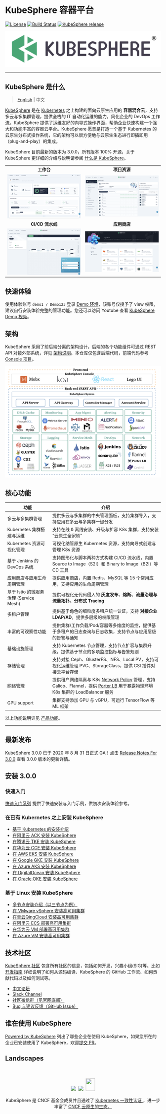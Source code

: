 # KubeSphere 容器平台

[![License](http://img.shields.io/badge/license-apache%20v2-blue.svg)](https://github.com/KubeSphere/KubeSphere/blob/master/LICENSE)
[![Build Status](https://travis-ci.org/kubesphere/kubesphere.svg?branch=master)](https://travis-ci.org/kubesphere/kubesphere)
[![KubeSphere release](https://img.shields.io/github/release/kubesphere/kubesphere.svg?color=release&label=release&logo=release&logoColor=release)](https://github.com/kubesphere/kubesphere/releases/tag/v3.0.0)

![logo](docs/images/kubesphere-logo.png)

----

## KubeSphere 是什么

> [English](README.md) | 中文

[KubeSphere](https://kubesphere.com.cn) 是在 [Kubernetes](https://kubernetes.io) 之上构建的面向云原生应用的 **容器混合云**，支持多云与多集群管理，提供全栈的 IT 自动化运维的能力，简化企业的 DevOps 工作流。KubeSphere 提供了运维友好的向导式操作界面，帮助企业快速构建一个强大和功能丰富的容器云平台。KubeSphere 愿景是打造一个基于 Kubernetes 的云原生分布式操作系统，它的架构可以很方便地与云原生生态进行即插即用（plug-and-play）的集成。

KubeSphere 目前最新的版本为 3.0.0，所有版本 100% 开源，关于 KubeSphere 更详细的介绍与说明请参阅 [什么是 KubeSphere](https://kubesphere.com.cn/docs/introduction/what-is-kubesphere/)。

<table>
  <tr>
      <td width="50%" align="center"><b>工作台</b></td>
      <td width="50%" align="center"><b>项目资源</b></td>
  </tr>
  <tr>
     <td><img src="docs/images/console.png"/></td>
     <td><img src="docs/images/project.png"/></td>
  </tr>
  <tr>
      <td width="50%" align="center"><b>CI/CD 流水线</b></td>
      <td width="50%" align="center"><b>应用商店</b></td>
  </tr>
  <tr>
     <td><img src="docs/images/cicd.png"/></td>
     <td><img src="docs/images/app-store.png"/></td>
  </tr>
</table>

## 快速体验

使用体验账号 `demo1 / Demo123` 登录 [Demo 环境](https://demo.kubesphere.io/)，该账号仅授予了 view 权限，建议自行安装体验完整的管理功能。您还可以访问 Youtube 查看 [KubeSphere Demo 视频](https://youtu.be/u5lQvhi_Xlc)。

## 架构

KubeSphere 采用了前后端分离的架构设计，后端的各个功能组件可通过 REST API 对接外部系统，详见 [架构说明](https://kubesphere.com.cn/docs/introduction/architecture/)。本仓库仅包含后端代码，前端代码参考 [Console 项目](https://github.com/kubesphere/console)。

![Architecture](docs/images/architecture.png)

## 核心功能

|功能 |介绍 |
| --- | ---|
|多云与多集群管理|提供多云与多集群的中央管理面板，支持集群导入，支持应用在多云与多集群一键分发|
| Kubernetes 集群搭建与运维 | 支持在线 & 离线安装、升级与扩容 K8s 集群，支持安装 “云原生全家桶” |
| Kubernetes 资源可视化管理 | 可视化纳管原生 Kubernetes 资源，支持向导式创建与管理 K8s 资源 |
| 基于 Jenkins 的 DevOps 系统 | 支持图形化与脚本两种方式构建 CI/CD 流水线，内置 Source to Image（S2I）和 Binary to Image（B2I）等 CD 工具 |
| 应用商店与应用生命周期管理 | 提供应用商店，内置 Redis、MySQL 等 15 个常用应用，支持应用的生命周期管理 |
| 基于 Istio 的微服务治理 (Service Mesh) | 提供可视化无代码侵入的 **灰度发布、熔断、流量治理与流量拓扑、分布式 Tracing** |
| 多租户管理 | 提供基于角色的细粒度多租户统一认证，支持 **对接企业 LDAP/AD**，提供多层级的权限管理 |
| 丰富的可观察性功能 | 提供集群/工作负载/Pod/容器等多维度的监控，提供基于多租户的日志查询与日志收集，支持节点与应用层级的告警与通知 |
|基础设施管理|支持 Kubernetes 节点管理，支持节点扩容与集群升级，提供基于节点的多项监控指标与告警规则 |
| 存储管理 | 支持对接 Ceph、GlusterFS、NFS、Local PV，支持可视化运维管理 PVC、StorageClass，提供 CSI 插件对接云平台存储 |
| 网络管理 | 提供租户网络隔离与 K8s [Network Policy](https://kubernetes.io/docs/concepts/services-networking/network-policies/) 管理，支持 Calico、Flannel，提供 [Porter LB](https://github.com/kubesphere/porter) 用于暴露物理环境 K8s 集群的 LoadBalancer 服务 |
| GPU support | 集群支持添加 GPU 与 vGPU，可运行 TensorFlow 等 ML 框架 |

以上功能说明详见 [产品功能](https://kubesphere.com.cn/docs/introduction/features/)。

----

## 最新发布

KubeSphere 3.0.0 已于 2020 年 8 月 31 日正式 GA！点击 [Release Notes For 3.0.0](https://kubesphere.com.cn/docs/release/release-v300/) 查看 3.0.0 版本的更新详情。

## 安装 3.0.0

### 快速入门

[快速入门系列](https://kubesphere.com.cn/docs/quick-start/) 提供了快速安装与入门示例，供初次安装体验参考。

### 在已有 Kubernetes 之上安装 KubeSphere

- [基于 Kubernetes 的安装介绍](https://kubesphere.com.cn/docs/installing-on-kubernetes/introduction/overview/)
- [在阿里云 ACK 安装 KubeSphere](https://kubesphere.com.cn/forum/d/1745-kubesphere-v3-0-0-dev-on-ack)
- [在腾讯云 TKE 安装 KubeSphere](https://kubesphere.com.cn/docs/installing-on-kubernetes/hosted-kubernetes/install-ks-on-tencent-tke/)
- [在华为云 CCE 安装 KubeSphere](https://kubesphere.com.cn/docs/installing-on-kubernetes/hosted-kubernetes/install-ks-on-huawei-cce/)
- [在 AWS EKS 安装 KubeSphere](https://kubesphere.com.cn/en/docs/installing-on-kubernetes/hosted-kubernetes/install-kubesphere-on-eks/)
- [在 Google GKE 安装 KubeSphere](https://kubesphere.com.cn/en/docs/installing-on-kubernetes/hosted-kubernetes/install-kubesphere-on-aks/)
- [在 Azure AKS 安装 KubeSphere](https://kubesphere.com.cn/en/docs/installing-on-kubernetes/hosted-kubernetes/install-kubesphere-on-aks/)
- [在 DigitalOcean 安装 KubeSphere](https://kubesphere.com.cn/en/docs/installing-on-kubernetes/hosted-kubernetes/install-kubesphere-on-do/)
- [在 Oracle OKE 安装 KubeSphere](https://kubesphere.com.cn/en/docs/installing-on-kubernetes/hosted-kubernetes/install-kubesphere-on-oke/)

### 基于 Linux 安装 KubeSphere

- [多节点安装介绍（以三节点为例）](https://kubesphere.com.cn/en/docs/installing-on-linux/introduction/multioverview/)
- [在 VMware vSphere 安装高可用集群](https://kubesphere.com.cn/en/docs/installing-on-linux/on-premises/install-kubesphere-on-vmware-vsphere/)
- [在青云QingCloud 安装高可用集群](https://kubesphere.com.cn/en/docs/installing-on-linux/public-cloud/kubesphere-on-qingcloud-instance/)
- [在阿里云 ECS 部署高可用集群](https://kubesphere.com.cn/docs/installing-on-linux/public-cloud/install-kubesphere-on-ali-ecs/)
- [在华为云 VM 部署高可用集群](https://kubesphere.com.cn/docs/installing-on-linux/public-cloud/install-ks-on-huaweicloud-ecs/)
- [在 Azure VM 安装高可用集群](https://kubesphere.com.cn/en/docs/installing-on-linux/public-cloud/install-ks-on-azure-vms/)


## 技术社区

[KubeSphere 社区](https://github.com/kubesphere/community) 包含所有社区的信息，包括如何开发，兴趣小组(SIG)等。比如[开发指南](https://github.com/kubesphere/community/tree/master/developer-guide/development) 详细说明了如何从源码编译、KubeSphere 的 GitHub 工作流、如何贡献代码以及如何测试等。

- [中文论坛](https://kubesphere.com.cn/forum/)
- [Slack Channel](https://join.slack.com/t/kubesphere/shared_invite/enQtNTE3MDIxNzUxNzQ0LTZkNTdkYWNiYTVkMTM5ZThhODY1MjAyZmVlYWEwZmQ3ODQ1NmM1MGVkNWEzZTRhNzk0MzM5MmY4NDc3ZWVhMjE)
- [社区微信群（见官网底部）](https://kubesphere.com.cn/)
- [Bug 与建议反馈（GitHub Issue）](https://github.com/kubesphere/kubesphere/issues)

## 谁在使用 KubeSphere

[Powered by KubeSphere](https://kubesphere.com.cn/case/) 列出了哪些企业在使用 KubeSphere，如果您所在的企业已安装使用了 KubeSphere，欢迎[提交 PR](https://github.com/kubesphere/kubesphere/blob/master/docs/powered-by-kubesphere.md)。

## Landscapes

<p align="center">
<br/><br/>
<img src="https://landscape.cncf.io/images/left-logo.svg" width="150"/>&nbsp;&nbsp;<img src="https://landscape.cncf.io/images/right-logo.svg" width="200"/>&nbsp;&nbsp;<img src="https://www.cncf.io/wp-content/uploads/2017/11/certified_kubernetes_color.png" height="40" width="30"/>
<br/><br/>
KubeSphere 是 CNCF 基金会成员并且通过了 <a href="https://www.cncf.io/certification/software-conformance/#logos">Kubernetes 一致性认证
</a>，进一步丰富了 <a href="https://landscape.cncf.io/landscape=observability-and-analysis&license=apache-license-2-0">CNCF 云原生的生态。
</a>
</p>
